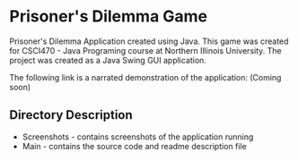 # Prisoner's Dilemma Game

Prisoner's Dilemma Application created using Java. This game was created for CSCI470 - Java Programing course at Northern Illinois University. The project was created as a Java Swing GUI application.

The following link is a narrated demonstration of the application: (Coming soon)

## Directory Description
  - Screenshots - contains screenshots of the application running
  - Main - contains the source code and readme description file
